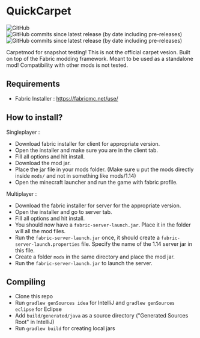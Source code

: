 # QuickCarpet
![GitHub](https://img.shields.io/github/license/DeadlyMC/QuickCarpet114?style=flat-square)
![GitHub commits since latest release (by date including pre-releases)](https://img.shields.io/github/commits-since/DeadlyMC/QuickCarpet114/latest/master?style=flat-square)
![GitHub commits since latest release (by date including pre-releases)](https://img.shields.io/github/commits-since/DeadlyMC/QuickCarpet114/latest/master?include_prereleases&style=flat-square)

Carpetmod for snapshot testing!
This is not the official carpet vesion.
Built on top of the Fabric modding framework.
Meant to be used as a standalone mod! Compatibility with other mods is not tested.

## Requirements
- Fabric Installer : https://fabricmc.net/use/

## How to install?
Singleplayer :
- Download fabric installer for client for appropriate version.
- Open the installer and make sure you are in the client tab.
- Fill all options and hit install.
- Download the mod jar.
- Place the jar file in your mods folder. (Make sure u put the mods directly inside `mods/` and not in
  something like mods/1.14)
- Open the minecraft launcher and run the game with fabric profile.

Multiplayer :
- Download the fabric installer for server for the appropriate version.
- Open the installer and go to server tab.
- Fill all options and hit install.
- You should now have a `fabric-server-launch.jar`. Place it in the folder will all the mod files.
- Run the `fabric-server-launch.jar` once, it should create a `fabric-server-launch.properties` file.
  Specify the name of the 1.14 server jar in this file.
- Create a folder `mods` in the same directory and place the mod jar.
- Run the `fabric-server-launch.jar` to launch the server.

## Compiling
- Clone this repo
- Run `gradlew genSources idea` for IntelliJ and `gradlew genSources eclipse` for Eclipse
- Add `build/generated/java` as a source directory ("Generated Sources Root" in IntelliJ)
- Run `gradlew build` for creating local jars
